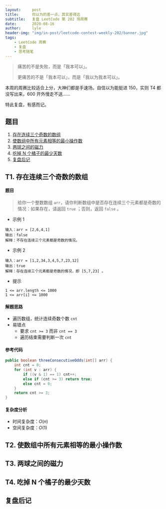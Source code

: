```yaml
---
layout:     post
title:      你以为的差一点，其实差得远
subtitle:   复盘 LeetCode 第 202 场周赛
date:       2020-08-16
author:     lyle
header-img: "img/in-post/leetcode-contest-weekly-202/banner.jpg"
tags:
    - LeetCode 周赛
    - 复盘
    - 思考随笔
---
```


> 痛苦的不是失败，而是「我本可以」。
>
> 更痛苦的不是「我本可以」，而是「我以为我本可以」。

本周的周赛比较适合上分，大神们都是手速场。自信以为能挺进 150，实则 T4 都没写出来，600 开外慢走不送……

特此复盘，有感而记。

## 题目

1. [存在连续三个奇数的数组](#t1-存在连续三个奇数的数组)
2. [使数组中所有元素相等的最小操作数](#t2-使数组中所有元素相等的最小操作数)
3. [两球之间的磁力](#t3-两球之间的磁力)
4. [吃掉 N 个橘子的最少天数](#t4-吃掉-n-个橘子的最少天数)
5. [复盘后记](#复盘后记)

## T1. 存在连续三个奇数的数组

#### 题目

> 给你一个整数数组 `arr`，请你判断数组中是否存在连续三个元素都是奇数的情况：如果存在，请返回 `true` ；否则，返回 `false` 。

- 示例 1

```
输入：arr = [2,6,4,1]
输出：false
解释：不存在连续三个元素都是奇数的情况。
```

- 示例 2

```
输入：arr = [1,2,34,3,4,5,7,23,12]
输出：true
解释：存在连续三个元素都是奇数的情况，即 [5,7,23] 。
```

- 提示

```
1 <= arr.length <= 1000
1 <= arr[i] <= 1000
```

#### 解题思路

- 遍历数组，统计连续奇数个数 `cnt`
- 易错点
    - 要求 `cnt >= 3` 而非 `cnt == 3`
    - 遍历结束需要判断一次 `cnt`

#### 参考代码

```java
public boolean threeConsecutiveOdds(int[] arr) {
    int cnt = 0;
    for (int v : arr) {
        if ((v & 1) == 1) cnt++;
        else if (cnt >= 3) return true;
        else cnt = 0;
    }
    return cnt >= 3;
}
```

#### 复杂度分析

- 时间复杂度：$O(n)$
- 空间复杂度：$O(1)$

## T2. 使数组中所有元素相等的最小操作数

## T3. 两球之间的磁力

## T4. 吃掉 N 个橘子的最少天数

## 复盘后记
